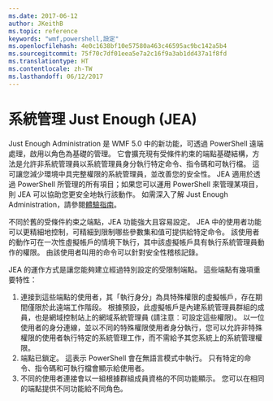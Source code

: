 ```yaml
---
ms.date: 2017-06-12
author: JKeithB
ms.topic: reference
keywords: "wmf,powershell,設定"
ms.openlocfilehash: 4e0c1638bf10e57580a463c46595ac9bc142a5b4
ms.sourcegitcommit: 75f70c7df01eea5e7a2c16f9a3ab1dd437a1f8fd
ms.translationtype: HT
ms.contentlocale: zh-TW
ms.lasthandoff: 06/12/2017
---
```

# <a name="just-enough-administration-jea"></a>系統管理 Just Enough (JEA)
Just Enough Administration 是 WMF 5.0 中的新功能，可透過 PowerShell 遠端處理，啟用以角色為基礎的管理。  它會擴充現有受條件約束的端點基礎結構，方法是允許非系統管理員以系統管理員身分執行特定命令、指令碼和可執行檔。  這可讓您減少環境中具完整權限的系統管理員，並改善您的安全性。  JEA 適用於透過 PowerShell 所管理的所有項目；如果您可以運用 PowerShell 來管理某項目，則 JEA 可以協助您更安全地執行該動作。  如需深入了解 Just Enough Administration，請參閱[體驗指南](http://aka.ms/JEA)。

不同於舊的受條件約束之端點，JEA 功能強大且容易設定。  JEA 中的使用者功能可以更精細地控制，可精細到限制哪些參數集和值可提供給特定命令。 該使用者的動作可在一次性虛擬帳戶的情境下執行，其中該虛擬帳戶具有執行系統管理員動作的權限。  由該使用者叫用的命令可以針對安全性稽核記錄。

JEA 的運作方式是讓您能夠建立經過特別設定的受限制端點。  這些端點有幾項重要特性：

1. 連接到這些端點的使用者，其「執行身分」為具特殊權限的虛擬帳戶，存在期間僅限於此遠端工作階段。  根據預設，此虛擬帳戶是內建系統管理員群組的成員，也是網域控制站上的網域系統管理員 (請注意︰可設定這些權限)。 以一位使用者的身分連線，並以不同的特殊權限使用者身分執行，您可以允許非特殊權限的使用者執行特定的系統管理工作，而不需給予其您系統上的系統管理權限。
2. 端點已鎖定。  這表示 PowerShell 會在無語言模式中執行。  只有特定的命令、指令碼和可執行檔會顯示給使用者。
3. 不同的使用者連接會以一組根據群組成員資格的不同功能顯示。  您可以在相同的端點提供不同功能給不同角色。

